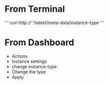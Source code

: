 # From Terminal
'''
curl http://'<private ip>'/latest/meta-data/instance-type
'''

# From Dashboard
* Actions
* Instance settings
* change instance-type
* Change the type
* Apply
